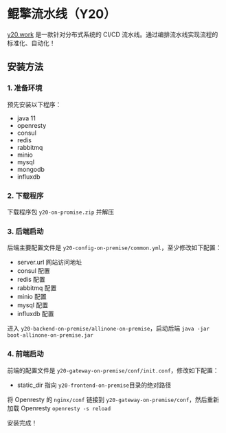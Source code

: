 # 鲲擎流水线（Y20）

[y20.work](https://y20.work) 是一款针对分布式系统的 CI/CD 流水线。通过编排流水线实现流程的标准化、自动化！


## 安装方法


### 1. 准备环境
预先安装以下程序：
- java 11
- openresty
- consul
- redis
- rabbitmq
- minio
- mysql
- mongodb
- influxdb


### 2. 下载程序
下载程序包 `y20-on-promise.zip` 并解压


### 3. 后端启动
后端主要配置文件是 `y20-config-on-premise/common.yml`，至少修改如下配置：
- server.url 网站访问地址
- consul 配置
- redis 配置
- rabbitmq 配置
- minio 配置
- mysql 配置
- influxdb 配置

进入 `y20-backend-on-premise/allinone-on-premise`，启动后端 `java -jar boot-allinone-on-premise.jar`


### 4. 前端启动
前端的配置文件是 `y20-gateway-on-premise/conf/init.conf`，修改如下配置：
- static_dir 指向 `y20-frontend-on-premise`目录的绝对路径

将 Openresty 的 `nginx/conf` 链接到 `y20-gateway-on-premise/conf`，然后重新加载 Openresty `openresty -s reload`

安装完成！

